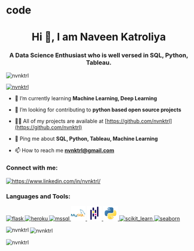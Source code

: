 # code
<h1 align="center">Hi 👋, I am Naveen Katroliya</h1>
<h3 align="center">A Data Science Enthusiast who is well versed in SQL, Python, Tableau.</h3>

<p align="left"> <img src="https://komarev.com/ghpvc/?username=nvnktrl&label=Profile%20views&color=0e75b6&style=flat" alt="nvnktrl" /> </p>

<p align="left"> <a href="https://github.com/ryo-ma/github-profile-trophy"><img src="https://github-profile-trophy.vercel.app/?username=nvnktrl" alt="nvnktrl" /></a> </p>

- 🌱 I’m currently learning **Machine Learning, Deep Learning**

- 🤝 I’m looking for contributing to **python based open source projects**

- 👨‍💻 All of my projects are available at [https://github.com/nvnktrl](https://github.com/nvnktrl)

- 💬 Ping me about **SQL, Python, Tableau, Machine Learning**

- 📫 How to reach me **nvnktrl@gmail.com**

<h3 align="left">Connect with me:</h3>
<p align="left">
<a href="https://linkedin.com/in/https://www.linkedin.com/in/nvnktrl/" target="blank"><img align="center" src="https://raw.githubusercontent.com/rahuldkjain/github-profile-readme-generator/master/src/images/icons/Social/linked-in-alt.svg" alt="https://www.linkedin.com/in/nvnktrl/" height="30" width="40" /></a>
</p>

<h3 align="left">Languages and Tools:</h3>
<p align="left"> <a href="https://flask.palletsprojects.com/" target="_blank" rel="noreferrer"> <img src="https://www.vectorlogo.zone/logos/pocoo_flask/pocoo_flask-icon.svg" alt="flask" width="40" height="40"/> </a> <a href="https://heroku.com" target="_blank" rel="noreferrer"> <img src="https://www.vectorlogo.zone/logos/heroku/heroku-icon.svg" alt="heroku" width="40" height="40"/> </a> <a href="https://www.microsoft.com/en-us/sql-server" target="_blank" rel="noreferrer"> <img src="https://www.svgrepo.com/show/303229/microsoft-sql-server-logo.svg" alt="mssql" width="40" height="40"/> </a> <a href="https://www.mysql.com/" target="_blank" rel="noreferrer"> <img src="https://raw.githubusercontent.com/devicons/devicon/master/icons/mysql/mysql-original-wordmark.svg" alt="mysql" width="40" height="40"/> </a> <a href="https://pandas.pydata.org/" target="_blank" rel="noreferrer"> <img src="https://raw.githubusercontent.com/devicons/devicon/2ae2a900d2f041da66e950e4d48052658d850630/icons/pandas/pandas-original.svg" alt="pandas" width="40" height="40"/> </a> <a href="https://www.python.org" target="_blank" rel="noreferrer"> <img src="https://raw.githubusercontent.com/devicons/devicon/master/icons/python/python-original.svg" alt="python" width="40" height="40"/> </a> <a href="https://scikit-learn.org/" target="_blank" rel="noreferrer"> <img src="https://upload.wikimedia.org/wikipedia/commons/0/05/Scikit_learn_logo_small.svg" alt="scikit_learn" width="40" height="40"/> </a> <a href="https://seaborn.pydata.org/" target="_blank" rel="noreferrer"> <img src="https://seaborn.pydata.org/_images/logo-mark-lightbg.svg" alt="seaborn" width="40" height="40"/> </a> </p>

<p><img align="left" src="https://github-readme-stats.vercel.app/api/top-langs?username=nvnktrl&show_icons=true&locale=en&layout=compact" alt="nvnktrl" /></p>

<p>&nbsp;<img align="center" src="https://github-readme-stats.vercel.app/api?username=nvnktrl&show_icons=true&locale=en" alt="nvnktrl" /></p>

<p><img align="center" src="https://github-readme-streak-stats.herokuapp.com/?user=nvnktrl&" alt="nvnktrl" /></p>
